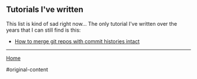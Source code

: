 ## Tutorials I've written

This list is kind of sad right now... The only tutorial I've written over the
years that I can still find is this:

- [How to merge git repos with commit histories intact](combining-git-repos.md)

---

[Home](/)

#original-content
